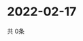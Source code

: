 # 2022-02-17
  共 0条

  <!-- BEGIN -->
  <!-- 最后更新时间Thu Feb 17 2022 10:04:13 GMT+0000 (Coordinated Universal Time) -->
  
  <!-- END -->
  
  